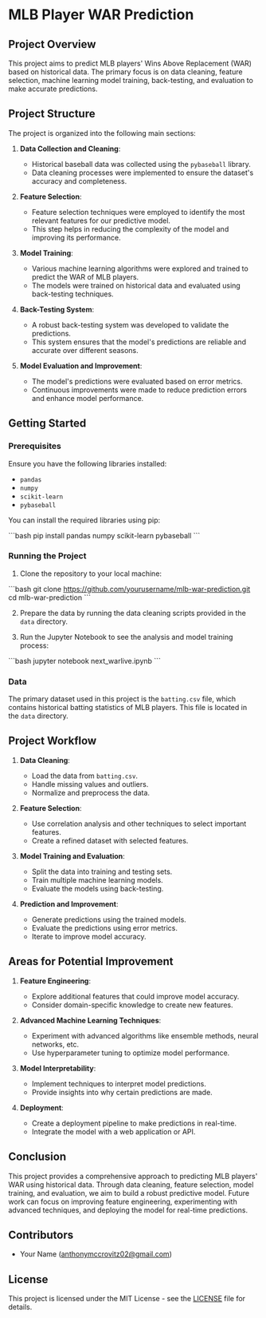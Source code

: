 
# MLB Player WAR Prediction

## Project Overview

This project aims to predict MLB players' Wins Above Replacement (WAR) based on historical data. The primary focus is on data cleaning, feature selection, machine learning model training, back-testing, and evaluation to make accurate predictions.

## Project Structure

The project is organized into the following main sections:

1. **Data Collection and Cleaning**:
    - Historical baseball data was collected using the `pybaseball` library.
    - Data cleaning processes were implemented to ensure the dataset's accuracy and completeness.

2. **Feature Selection**:
    - Feature selection techniques were employed to identify the most relevant features for our predictive model.
    - This step helps in reducing the complexity of the model and improving its performance.

3. **Model Training**:
    - Various machine learning algorithms were explored and trained to predict the WAR of MLB players.
    - The models were trained on historical data and evaluated using back-testing techniques.

4. **Back-Testing System**:
    - A robust back-testing system was developed to validate the predictions.
    - This system ensures that the model's predictions are reliable and accurate over different seasons.

5. **Model Evaluation and Improvement**:
    - The model's predictions were evaluated based on error metrics.
    - Continuous improvements were made to reduce prediction errors and enhance model performance.

## Getting Started

### Prerequisites

Ensure you have the following libraries installed:

- `pandas`
- `numpy`
- `scikit-learn`
- `pybaseball`

You can install the required libraries using pip:

\`\`\`bash
pip install pandas numpy scikit-learn pybaseball
\`\`\`

### Running the Project

1. Clone the repository to your local machine:

\`\`\`bash
git clone https://github.com/yourusername/mlb-war-prediction.git
cd mlb-war-prediction
\`\`\`

2. Prepare the data by running the data cleaning scripts provided in the `data` directory.

3. Run the Jupyter Notebook to see the analysis and model training process:

\`\`\`bash
jupyter notebook next_warlive.ipynb
\`\`\`

### Data

The primary dataset used in this project is the `batting.csv` file, which contains historical batting statistics of MLB players. This file is located in the `data` directory.

## Project Workflow

1. **Data Cleaning**:
    - Load the data from `batting.csv`.
    - Handle missing values and outliers.
    - Normalize and preprocess the data.

2. **Feature Selection**:
    - Use correlation analysis and other techniques to select important features.
    - Create a refined dataset with selected features.

3. **Model Training and Evaluation**:
    - Split the data into training and testing sets.
    - Train multiple machine learning models.
    - Evaluate the models using back-testing.

4. **Prediction and Improvement**:
    - Generate predictions using the trained models.
    - Evaluate the predictions using error metrics.
    - Iterate to improve model accuracy.

## Areas for Potential Improvement

1. **Feature Engineering**:
    - Explore additional features that could improve model accuracy.
    - Consider domain-specific knowledge to create new features.

2. **Advanced Machine Learning Techniques**:
    - Experiment with advanced algorithms like ensemble methods, neural networks, etc.
    - Use hyperparameter tuning to optimize model performance.

3. **Model Interpretability**:
    - Implement techniques to interpret model predictions.
    - Provide insights into why certain predictions are made.

4. **Deployment**:
    - Create a deployment pipeline to make predictions in real-time.
    - Integrate the model with a web application or API.

## Conclusion

This project provides a comprehensive approach to predicting MLB players' WAR using historical data. Through data cleaning, feature selection, model training, and evaluation, we aim to build a robust predictive model. Future work can focus on improving feature engineering, experimenting with advanced techniques, and deploying the model for real-time predictions.

## Contributors

- Your Name ([anthonymccrovitz02@gmail.com](mailto:anthonymccrovitz02@gmail.com))

## License

This project is licensed under the MIT License - see the [LICENSE](LICENSE) file for details.
